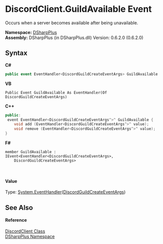 # DiscordClient.GuildAvailable Event
 

Occurs when a server becomes available after being unavailable.

**Namespace:**&nbsp;<a href="503971eb-de5e-a570-9922-de9500a9b1cc">DSharpPlus</a><br />**Assembly:**&nbsp;DSharpPlus (in DSharpPlus.dll) Version: 0.6.2.0 (0.6.2.0)

## Syntax

**C#**<br />
``` C#
public event EventHandler<DiscordGuildCreateEventArgs> GuildAvailable
```

**VB**<br />
``` VB
Public Event GuildAvailable As EventHandler(Of DiscordGuildCreateEventArgs)
```

**C++**<br />
``` C++
public:
 event EventHandler<DiscordGuildCreateEventArgs^>^ GuildAvailable {
	void add (EventHandler<DiscordGuildCreateEventArgs^>^ value);
	void remove (EventHandler<DiscordGuildCreateEventArgs^>^ value);
}
```

**F#**<br />
``` F#
member GuildAvailable : IEvent<EventHandler<DiscordGuildCreateEventArgs>,
    DiscordGuildCreateEventArgs>

```

<br />

#### Value
Type: <a href="http://msdn2.microsoft.com/en-us/library/db0etb8x" target="_blank">System.EventHandler</a>(<a href="edf18731-fb26-f0a1-e919-3e4a31a69767">DiscordGuildCreateEventArgs</a>)

## See Also


#### Reference
<a href="8f8cbf24-03e9-53cc-389f-2ba10a699065">DiscordClient Class</a><br /><a href="503971eb-de5e-a570-9922-de9500a9b1cc">DSharpPlus Namespace</a><br />